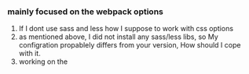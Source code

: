 ### mainly focused on the webpack options

1. If I dont use sass and less how I suppose to work with css options
2. as mentioned above, I did not install any sass/less libs, so My configration propablely differs from your version, How should I cope with it.
3. working on the 